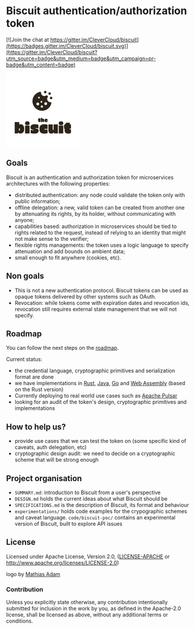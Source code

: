 # Biscuit authentication/authorization token

[![Join the chat at https://gitter.im/CleverCloud/biscuit](https://badges.gitter.im/CleverCloud/biscuit.svg)](https://gitter.im/CleverCloud/biscuit?utm_source=badge&utm_medium=badge&utm_campaign=pr-badge&utm_content=badge)

<img src="https://raw.githubusercontent.com/CleverCloud/biscuit/master/assets/brown.png" width="200">

## Goals

Biscuit is an authentication and authorization token for microservices
architectures with the following properties:

- distributed authentication: any node could validate the token only with public
  information;
- offline delegation: a new, valid token can be created from another one by
  attenuating its rights, by its holder, without communicating with anyone;
- capabilities based: authorization in microservices should be tied to rights
  related to the request, instead of relying to an identity that might not make
  sense to the verifier;
- flexible rights managements: the token uses a logic language to specify attenuation
  and add bounds on ambient data;
- small enough to fit anywhere (cookies, etc).

## Non goals
- This is not a new authentication protocol. Biscuit tokens can be used as
  opaque tokens delivered by other systems such as OAuth.
- Revocation: while tokens come with expiration dates and revocation ids,
  revocation still requires external state management that we will not specify.

## Roadmap

You can follow the next steps on the [roadmap](https://github.com/CleverCloud/biscuit/issues/12).

Current status:
- the credential language, cryptographic primitives and serialization format are done
- we have implementations in [Rust](https://github.com/clevercloud/biscuit-rust), [Java](https://github.com/clevercloud/biscuit-java), [Go](https://github.com/flynn/biscuit-go) and [Web Assembly](https://github.com/clevercloud/biscuit-wasm) (based on the Rust version)
- Currently deploying to real world use cases such as [Apache Pulsar](https://github.com/clevercloud/biscuit-pulsar)
- looking for an audit of the token's design, cryptographic primitives and implementations

## How to help us?

- provide use cases that we can test the token on (some specific kind of caveats, auth delegation, etc)
- cryptographic design audit: we need to decide on a cryptographic scheme that will be strong enough

## Project organisation

- `SUMMARY.md`: introduction to Biscuit from a user's perspective
- `DESIGN.md` holds the current ideas about what Biscuit should be
- `SPECIFICATIONS.md` is the description of Biscuit, its format and behaviour
- `experimentations/` holds code examples for the crypographic schemes and caveat language. `code/biscuit-poc/` contains an experimental version of Biscuit, built to explore API issues

## License

Licensed under Apache License, Version 2.0, ([LICENSE-APACHE](LICENSE-APACHE) or http://www.apache.org/licenses/LICENSE-2.0)

logo by [Mathias Adam](http://www.madgraphism.com/)

### Contribution

Unless you explicitly state otherwise, any contribution intentionally
submitted for inclusion in the work by you, as defined in the Apache-2.0
license, shall be licensed as above, without any additional terms or
conditions.

